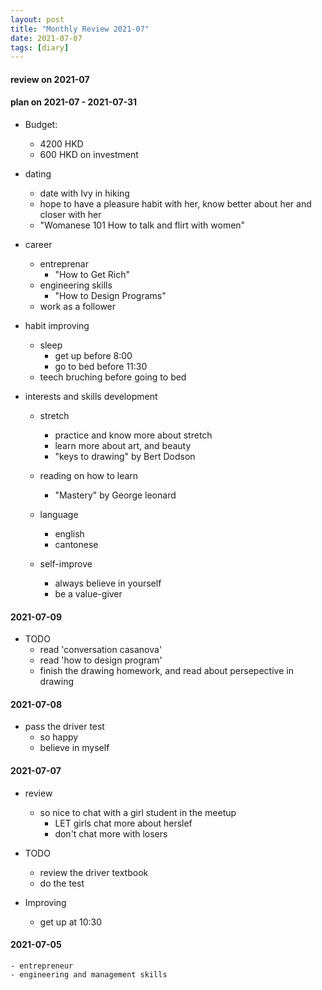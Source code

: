 ```yaml
---
layout: post
title: "Monthly Review 2021-07"
date: 2021-07-07
tags: [diary]
---
```


#### review on 2021-07

#### plan on 2021-07 - 2021-07-31  
* Budget: 
    + 4200 HKD  
    + 600 HKD on investment   

* dating 
    + date with Ivy in hiking 
    + hope to have a pleasure habit with her, know better about her 
    and closer with her  
    + "Womanese 101 How to talk and flirt with women" 

* career  
    + entreprenar 
        -  "How to Get Rich"  
    + engineering skills 
        - "How to Design Programs"  
    + work as a follower 


* habit improving  
    + sleep 
        - get up before 8:00  
        - go to bed before 11:30  
    + teech bruching before going to bed     


* interests and skills development  
    + stretch 
        - practice and know more about stretch  
        - learn more about art, and beauty 
        - "keys to drawing" by Bert Dodson 
              
    + reading on how to learn 
        - "Mastery" by George leonard 
 
    + language  
        - english 
        - cantonese    

    + self-improve  
        - always believe in yourself 
        - be a value-giver      




#### 2021-07-09  
* TODO  
    - read 'conversation casanova'  
    - read 'how to design program'  
    - finish the drawing homework, and read about persepective in drawing  


#### 2021-07-08 
* pass the driver test 
    + so happy  
    + believe in myself   


#### 2021-07-07  
* review  
    - so nice to chat with a girl student in the meetup  
        + LET girls chat more about herslef  
        + don't chat more with losers  

* TODO  
    - review the driver textbook  
    - do the test 

* Improving  
    - get up at 10:30 
 
#### 2021-07-05    
    - entrepreneur 
    - engineering and management skills  